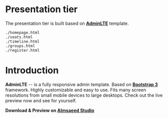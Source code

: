Presentation tier
============
The presentation tier is built based on **[AdminLTE](https://almsaeedstudio.com/)** template.
```
./homepage.html
./seats.html
./timeline.html
./groups.html
./register.html
```

Introduction
============

**AdminLTE** -- is a fully responsive admin template. Based on **[Bootstrap 3](https://github.com/twbs/bootstrap)** framework. Highly customizable and easy to use. Fits many screen resolutions from small mobile devices to large desktops. Check out the live preview now and see for yourself.

**Download & Preview on [Almsaeed Studio](https://almsaeedstudio.com)**
